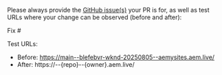 Please always provide the [GitHub issue(s)](../issues) your PR is for, as well as test URLs where your change can be observed (before and after):

Fix #<gh-issue-id>

Test URLs:
- Before: https://main--blefebvr-wknd-20250805--aemysites.aem.live/
- After: https://<branch>--{repo}--{owner}.aem.live/
